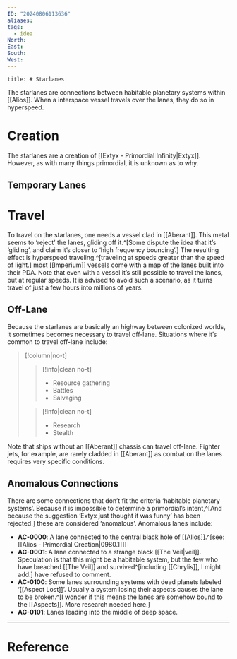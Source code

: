 ```yaml
---
ID: "20240806113636"
aliases: 
tags:
  - idea
North: 
East: 
South: 
West:
---
```

```toc
title: # Starlanes
```

The starlanes are connections between habitable planetary systems within [[Alios]]. When a interspace vessel travels over the lanes, they do so in hyperspeed.

# Creation

The starlanes are a creation of [[Extyx - Primordial Infinity|Extyx]]. However, as with many things primordial, it is unknown as to why.

## Temporary Lanes

# Travel

To travel on the starlanes, one needs a vessel clad in [[Aberant]]. This metal seems to ‘reject’ the lanes, gliding off it.^[Some dispute the idea that it’s ‘gliding’, and claim it’s closer to ‘high frequency bouncing’.] The resulting effect is hyperspeed traveling.^[traveling at speeds greater than the speed of light.] most [[Imperium]] vessels come with a map of the lanes built into their PDA. Note that even with a vessel it’s still possible to travel the lanes, but at regular speeds. It is advised to avoid such a scenario, as it turns travel of just a few hours into millions of years.

## Off-Lane

Because the starlanes are basically an highway between colonized worlds,  it sometimes becomes necessary to travel off-lane. Situations where it’s common to travel off-lane include:

>[!column|no-t]
>>[!info|clean no-t]
>>- Resource gathering
>>- Battles
>>- Salvaging
>
>>[!info|clean no-t]
>>- Research
>>- Stealth

Note that ships without an [[Aberant]] chassis can travel off-lane. Fighter jets, for example, are rarely cladded in [[Aberant]] as combat on the lanes requires very specific conditions.

## Anomalous Connections

There are some connections that don’t fit the criteria ‘habitable planetary systems’. Because it is impossible to determine a primordial’s intent,^[And because the suggestion ‘Extyx just thought it was funny’ has been rejected.] these are considered ‘anomalous’. Anomalous lanes include:

- **AC-0000**: A lane connected to the central black hole of [[Alios]].^[see:[[Alios - Primordial Creation|0980.1]]]
- **AC-0001**: A lane connected to a strange black [[The Veil|veil]]. Speculation is that this might be a habitable system, but the few who have breached [[The Veil]] and survived^[including [[Chrylis]], I might add.] have refused to comment.
- **AC-0100**: Some lanes surrounding systems with dead planets labeled ‘[[Aspect Lost]]’. Usually a system losing their aspects causes the lane to be broken.^[I wonder if this means the lanes are somehow bound to the [[Aspects]]. More research needed here.]
- **AC-0101**: Lanes leading into the middle of deep space.

---

# Reference